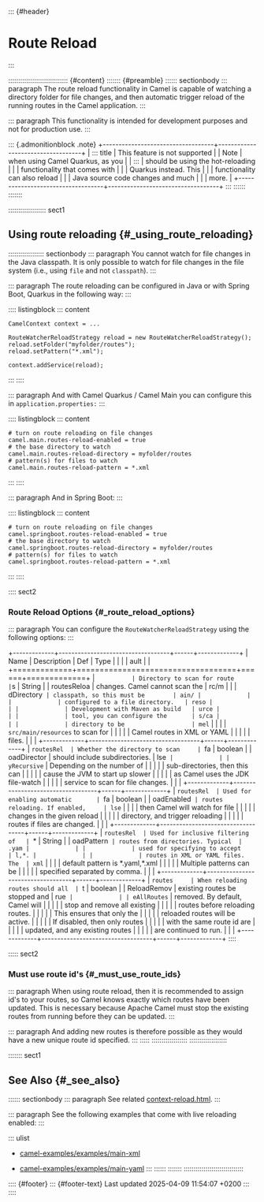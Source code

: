::: {#header}
# Route Reload
:::

:::::::::::::::::::::::::::::: {#content}
::::::: {#preamble}
:::::: sectionbody
::: paragraph
The route reload functionality in Camel is capable of watching a
directory folder for file changes, and then automatic trigger reload of
the running routes in the Camel application.
:::

::: paragraph
This functionality is intended for development purposes and not for
production use.
:::

::: {.admonitionblock .note}
+-----------------------------------+-----------------------------------+
| ::: title                         | This feature is not supported     |
| Note                              | when using Camel Quarkus, as you  |
| :::                               | should be using the hot-reloading |
|                                   | functionality that comes with     |
|                                   | Quarkus instead. This             |
|                                   | functionality can also reload     |
|                                   | Java source code changes and much |
|                                   | more.                             |
+-----------------------------------+-----------------------------------+
:::
::::::
:::::::

::::::::::::::::::: sect1
## Using route reloading {#_using_route_reloading}

:::::::::::::::::: sectionbody
::: paragraph
You cannot watch for file changes in the Java classpath. It is only
possible to watch for file changes in the file system (i.e., using
`file` and not `classpath`).
:::

::: paragraph
The route reloading can be configured in Java or with Spring Boot,
Quarkus in the following way:
:::

:::: listingblock
::: content
``` highlight
CamelContext context = ...

RouteWatcherReloadStrategy reload = new RouteWatcherReloadStrategy();
reload.setFolder("myfolder/routes");
reload.setPattern("*.xml");

context.addService(reload);
```
:::
::::

::: paragraph
And with Camel Quarkus / Camel Main you can configure this in
`application.properties:`
:::

:::: listingblock
::: content
``` highlight
# turn on route reloading on file changes
camel.main.routes-reload-enabled = true
# the base directory to watch
camel.main.routes-reload-directory = myfolder/routes
# pattern(s) for files to watch
camel.main.routes-reload-pattern = *.xml
```
:::
::::

::: paragraph
And in Spring Boot:
:::

:::: listingblock
::: content
``` highlight
# turn on route reloading on file changes
camel.springboot.routes-reload-enabled = true
# the base directory to watch
camel.springboot.routes-reload-directory = myfolder/routes
# pattern(s) for files to watch
camel.springboot.routes-reload-pattern = *.xml
```
:::
::::

:::: sect2
### Route Reload Options {#_route_reload_options}

::: paragraph
You can configure the `RouteWatcherReloadStrategy` using the following
options:
:::

+-------------+-----------------------------------+------+-------------+
| Name        | Description                       | Def  | Type        |
|             |                                   | ault |             |
+=============+===================================+======+=============+
| `           | Directory to scan for route       | `s   | String      |
| routesReloa | changes. Camel cannot scan the    | rc/m |             |
| dDirectory` | classpath, so this must be        | ain/ |             |
|             | configured to a file directory.   | reso |             |
|             | Development with Maven as build   | urce |             |
|             | tool, you can configure the       | s/ca |             |
|             | directory to be                   | mel` |             |
|             | `src/main/resources` to scan for  |      |             |
|             | Camel routes in XML or YAML       |      |             |
|             | files.                            |      |             |
+-------------+-----------------------------------+------+-------------+
| `routesRel  | Whether the directory to scan     | `fa  | boolean     |
| oadDirector | should include subdirectories.    | lse` |             |
| yRecursive` | Depending on the number of        |      |             |
|             | sub-directories, then this can    |      |             |
|             | cause the JVM to start up slower  |      |             |
|             | as Camel uses the JDK file-watch  |      |             |
|             | service to scan for file changes. |      |             |
+-------------+-----------------------------------+------+-------------+
| `routesRel  | Used for enabling automatic       | `fa  | boolean     |
| oadEnabled` | routes reloading. If enabled,     | lse` |             |
|             | then Camel will watch for file    |      |             |
|             | changes in the given reload       |      |             |
|             | directory, and trigger reloading  |      |             |
|             | routes if files are changed.      |      |             |
+-------------+-----------------------------------+------+-------------+
| `routesRel  | Used for inclusive filtering of   | `*   | String      |
| oadPattern` | routes from directories. Typical  | .yam |             |
|             | used for specifying to accept     | l,*. |             |
|             | routes in XML or YAML files. The  | xml` |             |
|             | default pattern is \*.yaml,\*.xml |      |             |
|             | Multiple patterns can be          |      |             |
|             | specified separated by comma.     |      |             |
+-------------+-----------------------------------+------+-------------+
| `routes     | When reloading routes should all  | `t   | boolean     |
| ReloadRemov | existing routes be stopped and    | rue` |             |
| eAllRoutes` | removed. By default, Camel will   |      |             |
|             | stop and remove all existing      |      |             |
|             | routes before reloading routes.   |      |             |
|             | This ensures that only the        |      |             |
|             | reloaded routes will be active.   |      |             |
|             | If disabled, then only routes     |      |             |
|             | with the same route id are        |      |             |
|             | updated, and any existing routes  |      |             |
|             | are continued to run.             |      |             |
+-------------+-----------------------------------+------+-------------+
::::

::::: sect2
### Must use route id's {#_must_use_route_ids}

::: paragraph
When using route reload, then it is recommended to assign id's to your
routes, so Camel knows exactly which routes have been updated. This is
necessary because Apache Camel must stop the existing routes from
running before they can be updated.
:::

::: paragraph
And adding new routes is therefore possible as they would have a new
unique route id specified.
:::
:::::
::::::::::::::::::
:::::::::::::::::::

::::::: sect1
## See Also {#_see_also}

:::::: sectionbody
::: paragraph
See related [context-reload.html](context-reload.html).
:::

::: paragraph
See the following examples that come with live reloading enabled:
:::

::: ulist
- [camel-examples/examples/main-xml](https://github.com/apache/camel-examples/tree/main/main-xml)

- [camel-examples/examples/main-yaml](https://github.com/apache/camel-examples/tree/main/main-yaml)
:::
::::::
:::::::
::::::::::::::::::::::::::::::

:::: {#footer}
::: {#footer-text}
Last updated 2025-04-09 11:54:07 +0200
:::
::::
